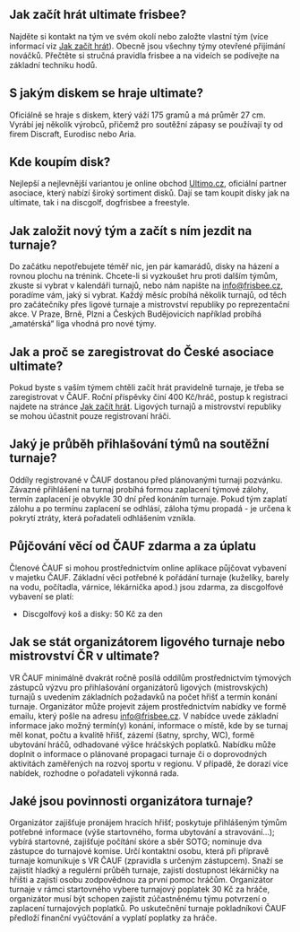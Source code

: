 ## Jak začít hrát ultimate frisbee?

Najděte si kontakt na tým ve svém okolí nebo založte vlastní tým (více informací viz [Jak začít hrát](jak-zacit)). Obecně jsou všechny týmy otevřené přijímání nováčků. Přečtěte si stručná pravidla frisbee a na videích se podívejte na základní techniku hodů.

## S jakým diskem se hraje ultimate?

Oficiálně se hraje s diskem, který váží 175 gramů a má průměr 27 cm. Vyrábí jej několik výrobců, přičemž pro soutěžní zápasy se používají ty od firem Discraft, Eurodisc nebo Aria.

## Kde koupím disk?

Nejlepší a nejlevnější variantou je online obchod [Ultimo.cz](https://www.ultimo.cz), oficiální partner asociace, který nabízí široký sortiment disků. Dají se tam koupit disky jak na ultimate, tak i na discgolf, dogfrisbee a freestyle.

## Jak založit nový tým a začít s ním jezdit na turnaje?

Do začátku nepotřebujete téměř nic, jen pár kamarádů, disky na házení a rovnou plochu na trénink. Chcete-li si vyzkoušet hru proti dalším týmům, zkuste si vybrat v kalendáři turnajů, nebo nám napište na info@frisbee.cz, poradíme vám, jaký si vybrat. Každý měsíc probíhá několik turnajů, od těch pro začátečníky přes ligové turnaje a mistrovství republiky po reprezentační akce. V Praze, Brně, Plzni a Českých Budějovicích například probíhá „amatérská“ liga vhodná pro nové týmy.

## Jak a proč se zaregistrovat do České asociace ultimate?

Pokud byste s vaším týmem chtěli začít hrát pravidelně turnaje, je třeba se zaregistrovat v ČAUF. Roční příspěvky činí 400 Kč/hráč, postup k registraci najdete na stránce [Jak začít hrát](jak-zacit). Ligových turnajů a mistrovství republiky se mohou účastnit pouze registrovaní hráči.

## Jaký je průběh přihlašování týmů na soutěžní turnaje?

Oddíly registrované v ČAUF dostanou před plánovanými turnaji pozvánku. Závazné přihlášení na turnaj probíhá formou zaplacení týmové zálohy, termín zaplacení je obvykle 30 dní před konáním turnaje. Pokud tým zaplatí zálohu a po termínu zaplacení se odhlásí, záloha týmu propadá - je určena k pokrytí ztráty, která pořadateli odhlášením vznikla.

## Půjčování věcí od ČAUF zdarma a za úplatu

Členové ČAUF si mohou prostřednictvím online aplikace půjčovat vybavení v majetku ČAUF. Základní věci potřebné k pořádání turnaje (kuželíky, barely na vodu, počítadla, várnice, lékárnička apod.) jsou zdarma, za discgolfové vybavení se platí:

-   Discgolfový koš a disky: 50 Kč za den

## Jak se stát organizátorem ligového turnaje nebo mistrovství ČR v ultimate?

VR ČAUF minimálně dvakrát ročně posílá oddílům prostřednictvím týmových zástupců výzvu pro přihlašování organizátorů ligových (mistrovských) turnajů s uvedením základních požadavků na počet hřišť a termín konání turnaje. Organizátor může projevit zájem prostřednictvím nabídky ve formě emailu, který pošle na adresu info@frisbee.cz. V nabídce uvede základní informace jako možný termín(y) konání, informace o místě, kde by se turnaj měl konat, počtu a kvalitě hřišť, zázemí (šatny, sprchy, WC), formě ubytování hráčů, odhadované výšce hráčských poplatků. Nabídku může doplnit o informace o plánované propagaci turnaje či o doprovodných aktivitách zaměřených na rozvoj sportu v regionu. V případě, že dorazí více nabídek, rozhodne o pořadateli výkonná rada.

## Jaké jsou povinnosti organizátora turnaje?

Organizátor zajišťuje pronájem hracích hřišť; poskytuje přihlášeným týmům potřebné informace (výše startovného, forma ubytování a stravování…); vybírá startovné, zajišťuje počítání skóre a sběr SOTG; nominuje dva zástupce do turnajové komise. Určí kontaktní osobu, která při přípravě turnaje komunikuje s VR ČAUF (zpravidla s určeným zástupcem). Snaží se zajistit hladký a regulérní průběh turnaje, zajistí dostupnost lékárničky na hřišti a zajistí osobu zodpovědnou za první pomoc hráčům. Organizátor turnaje v rámci startovného vybere turnajový poplatek 30 Kč za hráče, organizátor musí být schopen zajistit zúčastněnému týmu potvrzení o zaplacení turnajových poplatků. Po uskutečnění turnaje pokladníkovi ČAUF předloží finanční vyúčtování a vyplatí poplatky za hráče.
